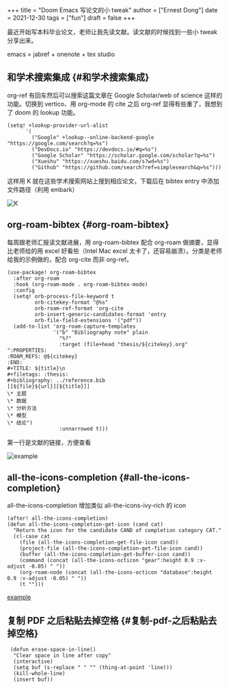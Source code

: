 +++
title = "Doom Emacs 写论文的小 tweak"
author = ["Ernest Dong"]
date = 2021-12-30
tags = ["fun"]
draft = false
+++

最近开始写本科毕业论文，老师让我先读文献。读文献的时候找到一些小 tweak 分享出来。

emacs = jabref + onenote + tex studio


## 和学术搜索集成 {#和学术搜索集成}

org-ref 有回车然后可以搜索这篇文章在 Google Scholar/web of science 这样的功能。切换到 vertico、用 org-mode 的 cite 之后 org-ref 显得有些重了，我想到了 doom 的 lookup 功能。

```emacs-lisp
(setq! +lookup-provider-url-alist
      '(
        ("Google" +lookup--online-backend-google "https://google.com/search?q=%s")
        ("DevDocs.io" "https://devdocs.io/#q=%s")
        ("Google Scholar" "https://scholar.google.com/scholar?q=%s")
        ("Xueshu" "https://xueshu.baidu.com/s?wd=%s")
        ("Github" "https://github.com/search?ref=simplesearch&q=%s")))
```

这样用 K 就在这些学术搜索网站上搜到相应论文，下载后在 bibtex entry 中添加文件路径（利用 embark）

![K](https://emacs-china.org/uploads/default/original/3X/4/a/4addd520ac2a63063c00f60b5dbdeba61fb94a3e.png)


## org-roam-bibtex {#org-roam-bibtex}

每周跟老师汇报读文献进展，用 org-roam-bibtex 配合 org-roam 做摘要，显得比老师给的用 excel 好看些（Intel Mac excel 太卡了，还容易崩溃）。分类是老师给我的示例做的，配合 org-cite 而非 org-ref。

```emacs-lisp
(use-package! org-roam-bibtex
  :after org-roam
  :hook (org-roam-mode . org-roam-bibtex-mode)
  :config
  (setq! orb-process-file-keyword t
         orb-citekey-format "@%s"
         orb-roam-ref-format 'org-cite
         orb-insert-generic-candidates-format 'entry
         orb-file-field-extensions '("pdf"))
  (add-to-list 'org-roam-capture-templates
               '("b" "Bibliography note" plain
                 "%?"
                 :target (file+head "thesis/${citekey}.org" ":PROPERTIES:
:ROAM_REFS: @${citekey}
:END:
#+TITLE: ${title}\n
#+filetags: :thesis:
#+bibliography: ../reference.bib
[[${file}${url}][${title}]]
\* 主题
\* 数据
\* 分析方法
\* 模型
\* 结论")
                 :unnarrowed t)))
```

第一行是文献的链接，方便查看

![example](https://emacs-china.org/uploads/default/optimized/3X/8/0/806d478a0db9daf90b7e9cf07542df8efcded0a1%5F2%5F1380x862.png)


## all-the-icons-completion {#all-the-icons-completion}

all-the-icons-completion 增加类似 all-the-icons-ivy-rich 的 icon

```emacs-lisp
(after! all-the-icons-completion)
(defun all-the-icons-completion-get-icon (cand cat)
  "Return the icon for the candidate CAND of completion category CAT."
  (cl-case cat
    (file (all-the-icons-completion-get-file-icon cand))
    (project-file (all-the-icons-completion-get-file-icon cand))
    (buffer (all-the-icons-completion-get-buffer-icon cand))
    (command (concat (all-the-icons-octicon "gear":height 0.9 :v-adjust -0.05) " "))
    (org-roam-node (concat (all-the-icons-octicon "database":height 0.9 :v-adjust -0.05) " "))
    (t "")))
```

[example](https://emacs-china.org/uploads/default/original/3X/8/8/88e62c52a5894a0348d34638860d656aef4fba3f.png)


## 复制 PDF 之后粘贴去掉空格 {#复制-pdf-之后粘贴去掉空格}

```elisp
 (defun erase-space-in-line()
  "Clear space in line after copy"
  (interactive)
  (setq buf (s-replace " " "" (thing-at-point 'line)))
  (kill-whole-line)
  (insert buf))
```
